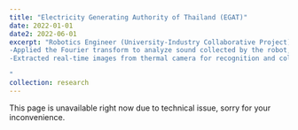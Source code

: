 ```yaml
---
title: "Electricity Generating Authority of Thailand (EGAT)"
date: 2022-01-01
date2: 2022-06-01
excerpt: "Robotics Engineer (University-Industry Collaborative Project)<br/>-Selected sensors (thermal camera and microphone) for a mobile robot to detect anomalies in pumps and generators. <br/>
-Applied the Fourier transform to analyze sound collected by the robot, detecting abnormal vibrations and explosions.<br/>
-Extracted real-time images from thermal camera for recognition and color segmentation, triggering alarm in cases of water leakage or machine overheating.

"
collection: research
---
```

This page is unavailable right now due to technical issue, sorry for your inconvenience.